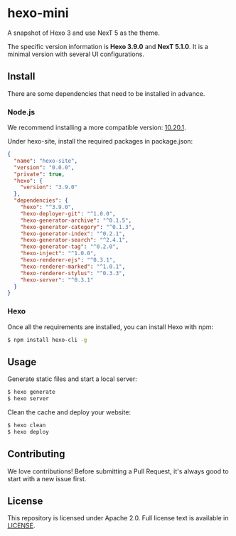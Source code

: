# hexo-mini
A snapshot of Hexo 3 and use NexT 5 as the theme.

The specific version information is **Hexo 3.9.0** and **NexT 5.1.0**. It is a minimal version with several UI configurations.

## Install
There are some dependencies that need to be installed in advance.

### Node.js
We recommend installing a more compatible version: [10.20.1](https://nodejs.org/en/blog/release/v10.20.1/).

Under hexo-site, install the required packages in package.json:
```json
{
  "name": "hexo-site",
  "version": "0.0.0",
  "private": true,
  "hexo": {
    "version": "3.9.0"
  },
  "dependencies": {
    "hexo": "^3.9.0",
    "hexo-deployer-git": "^1.0.0",
    "hexo-generator-archive": "^0.1.5",
    "hexo-generator-category": "^0.1.3",
    "hexo-generator-index": "^0.2.1",
    "hexo-generator-search": "^2.4.1",
    "hexo-generator-tag": "^0.2.0",
    "hexo-inject": "^1.0.0",
    "hexo-renderer-ejs": "^0.3.1",
    "hexo-renderer-marked": "^1.0.1",
    "hexo-renderer-stylus": "^0.3.3",
    "hexo-server": "^0.3.1"
  }
}
```

### Hexo
Once all the requirements are installed, you can install Hexo with npm:
```bash
$ npm install hexo-cli -g
```

## Usage
Generate static files and start a local server:
```bash
$ hexo generate
$ hexo server
```

Clean the cache and deploy your website:
```bash
$ hexo clean
$ hexo deploy
```

## Contributing
We love contributions! Before submitting a Pull Request, it's always good to start with a new issue first.

## License
This repository is licensed under Apache 2.0. Full license text is available in [LICENSE](https://github.com/snlndod/hexo-mini/blob/main/LICENSE).
